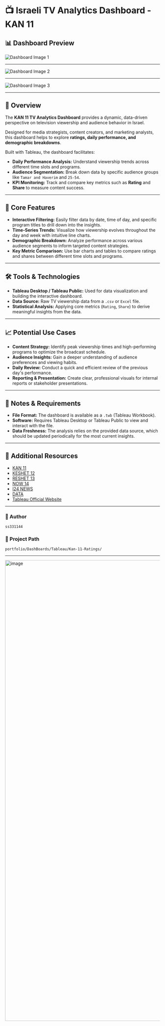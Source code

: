 # 📺 Israeli TV Analytics Dashboard - KAN 11

## 📊 Dashboard Preview

![Dashboard Image 1](https://github.com/user-attachments/assets/96006793-b026-4aef-8c25-45b2751c8eb8)

---

![Dashboard Image 2](https://github.com/user-attachments/assets/9ecbf9cb-edff-4a07-9ad8-7b099de6fdd5)

---

![Dashboard Image 3](https://github.com/user-attachments/assets/882e50e2-cc81-4923-a644-89eb151e614e)


---

## 🧠 Overview
The **KAN 11 TV Analytics Dashboard** provides a dynamic, data-driven perspective on television viewership and audience behavior in Israel.

Designed for media strategists, content creators, and marketing analysts, this dashboard helps to explore **ratings, daily performance, and demographic breakdowns**.

Built with Tableau, the dashboard facilitates:
- **Daily Performance Analysis:** Understand viewership trends across different time slots and programs.
- **Audience Segmentation:** Break down data by specific audience groups like `Tamar and Haverim` and `25-54`.
- **KPI Monitoring:** Track and compare key metrics such as **Rating** and **Share** to measure content success.

---

## 🔧 Core Features
- **Interactive Filtering:** Easily filter data by date, time of day, and specific program titles to drill down into the insights.
- **Time-Series Trends:** Visualize how viewership evolves throughout the day and week with intuitive line charts.
- **Demographic Breakdown:** Analyze performance across various audience segments to inform targeted content strategies.
- **Key Metric Comparison:** Use bar charts and tables to compare ratings and shares between different time slots and programs.

---

## 🛠️ Tools & Technologies
- **Tableau Desktop / Tableau Public:** Used for data visualization and building the interactive dashboard.
- **Data Source:** Raw TV viewership data from a `.csv` or `Excel` file.
- **Statistical Analysis:** Applying core metrics (`Rating`, `Share`) to derive meaningful insights from the data.

---

## 📈 Potential Use Cases
- **Content Strategy:** Identify peak viewership times and high-performing programs to optimize the broadcast schedule.
- **Audience Insights:** Gain a deeper understanding of audience preferences and viewing habits.
- **Daily Review:** Conduct a quick and efficient review of the previous day's performance.
- **Reporting & Presentation:** Create clear, professional visuals for internal reports or stakeholder presentations.

---

## 📌 Notes & Requirements
- **File Format:** The dashboard is available as a `.twb` (Tableau Workbook).
- **Software:** Requires Tableau Desktop or Tableau Public to view and interact with the file.
- **Data Freshness:** The analysis relies on the provided data source, which should be updated periodically for the most current insights.

---

## 🔗 Additional Resources
- [KAN 11 ](https://www.kan.org.il/)
- [KESHET 12](https://www.mako.co.il/tv)
- [RESHET 13](https://13tv.co.il/)
- [NOW 14](https://www.c14.co.il/)
- [I24 NEWS](https://www.i24news.tv/he)
- [DATA](https://midrug.safenet.co.il/app/)
- [Tableau Official Website](https://www.tableau.com/)

---

### 👤 Author
`ss331144`

### 📂 Project Path
`portfolio/DashBoards/Tableau/Kan-11-Ratings/`

---

<img width="1500" height="1501" alt="image" src="https://github.com/user-attachments/assets/95df98d7-4bf0-45f1-9f54-72aeb325bdc6" />
